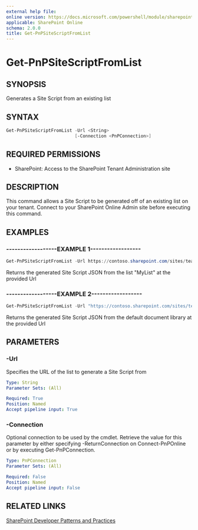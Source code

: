 ```yaml
---
external help file:
online version: https://docs.microsoft.com/powershell/module/sharepoint-pnp/get-pnpsitescriptfromlist
applicable: SharePoint Online
schema: 2.0.0
title: Get-PnPSiteScriptFromList
---
```


# Get-PnPSiteScriptFromList

## SYNOPSIS
Generates a Site Script from an existing list

## SYNTAX 

```powershell
Get-PnPSiteScriptFromList -Url <String>
                          [-Connection <PnPConnection>]
```

## REQUIRED PERMISSIONS

* SharePoint: Access to the SharePoint Tenant Administration site

## DESCRIPTION
This command allows a Site Script to be generated off of an existing list on your tenant. Connect to your SharePoint Online Admin site before executing this command.

## EXAMPLES

### ------------------EXAMPLE 1------------------
```powershell
Get-PnPSiteScriptFromList -Url https://contoso.sharepoint.com/sites/teamsite/lists/MyList
```

Returns the generated Site Script JSON from the list "MyList" at the provided Url

### ------------------EXAMPLE 2------------------
```powershell
Get-PnPSiteScriptFromList -Url "https://contoso.sharepoint.com/sites/teamsite/Shared Documents"
```

Returns the generated Site Script JSON from the default document library at the provided Url

## PARAMETERS

### -Url
Specifies the URL of the list to generate a Site Script from

```yaml
Type: String
Parameter Sets: (All)

Required: True
Position: Named
Accept pipeline input: True
```

### -Connection
Optional connection to be used by the cmdlet. Retrieve the value for this parameter by either specifying -ReturnConnection on Connect-PnPOnline or by executing Get-PnPConnection.

```yaml
Type: PnPConnection
Parameter Sets: (All)

Required: False
Position: Named
Accept pipeline input: False
```

## RELATED LINKS

[SharePoint Developer Patterns and Practices](https://aka.ms/sppnp)